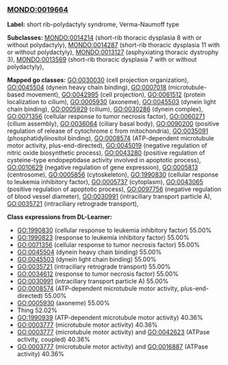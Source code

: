 
### [MONDO:0019664](http://purl.obolibrary.org/obo/MONDO_0019664)
**Label:** short rib-polydactyly syndrome, Verma-Naumoff type

**Subclasses:** [MONDO:0014214](http://purl.obolibrary.org/obo/MONDO_0014214) (short-rib thoracic dysplasia 8 with or without polydactyly), [MONDO:0014287](http://purl.obolibrary.org/obo/MONDO_0014287) (short-rib thoracic dysplasia 11 with or without polydactyly), [MONDO:0013127](http://purl.obolibrary.org/obo/MONDO_0013127) (asphyxiating thoracic dystrophy 3), [MONDO:0013569](http://purl.obolibrary.org/obo/MONDO_0013569) (short-rib thoracic dysplasia 7 with or without polydactyly), 

**Mapped go classes:** [GO:0030030](http://purl.obolibrary.org/obo/GO_0030030) (cell projection organization), [GO:0045504](http://purl.obolibrary.org/obo/GO_0045504) (dynein heavy chain binding), [GO:0007018](http://purl.obolibrary.org/obo/GO_0007018) (microtubule-based movement), [GO:0042995](http://purl.obolibrary.org/obo/GO_0042995) (cell projection), [GO:0061512](http://purl.obolibrary.org/obo/GO_0061512) (protein localization to cilium), [GO:0005930](http://purl.obolibrary.org/obo/GO_0005930) (axoneme), [GO:0045503](http://purl.obolibrary.org/obo/GO_0045503) (dynein light chain binding), [GO:0005929](http://purl.obolibrary.org/obo/GO_0005929) (cilium), [GO:0030286](http://purl.obolibrary.org/obo/GO_0030286) (dynein complex), [GO:0071356](http://purl.obolibrary.org/obo/GO_0071356) (cellular response to tumor necrosis factor), [GO:0060271](http://purl.obolibrary.org/obo/GO_0060271) (cilium assembly), [GO:0036064](http://purl.obolibrary.org/obo/GO_0036064) (ciliary basal body), [GO:0090200](http://purl.obolibrary.org/obo/GO_0090200) (positive regulation of release of cytochrome c from mitochondria), [GO:0035091](http://purl.obolibrary.org/obo/GO_0035091) (phosphatidylinositol binding), [GO:0008574](http://purl.obolibrary.org/obo/GO_0008574) (ATP-dependent microtubule motor activity, plus-end-directed), [GO:0045019](http://purl.obolibrary.org/obo/GO_0045019) (negative regulation of nitric oxide biosynthetic process), [GO:0043280](http://purl.obolibrary.org/obo/GO_0043280) (positive regulation of cysteine-type endopeptidase activity involved in apoptotic process), [GO:0010629](http://purl.obolibrary.org/obo/GO_0010629) (negative regulation of gene expression), [GO:0005813](http://purl.obolibrary.org/obo/GO_0005813) (centrosome), [GO:0005856](http://purl.obolibrary.org/obo/GO_0005856) (cytoskeleton), [GO:1990830](http://purl.obolibrary.org/obo/GO_1990830) (cellular response to leukemia inhibitory factor), [GO:0005737](http://purl.obolibrary.org/obo/GO_0005737) (cytoplasm), [GO:0043065](http://purl.obolibrary.org/obo/GO_0043065) (positive regulation of apoptotic process), [GO:0097756](http://purl.obolibrary.org/obo/GO_0097756) (negative regulation of blood vessel diameter), [GO:0030991](http://purl.obolibrary.org/obo/GO_0030991) (intraciliary transport particle A), [GO:0035721](http://purl.obolibrary.org/obo/GO_0035721) (intraciliary retrograde transport), 

**Class expressions from DL-Learner:**

- [GO:1990830](http://purl.obolibrary.org/obo/GO_1990830) (cellular response to leukemia inhibitory factor) 55.00%
- [GO:1990823](http://purl.obolibrary.org/obo/GO_1990823) (response to leukemia inhibitory factor) 55.00%
- [GO:0071356](http://purl.obolibrary.org/obo/GO_0071356) (cellular response to tumor necrosis factor) 55.00%
- [GO:0045504](http://purl.obolibrary.org/obo/GO_0045504) (dynein heavy chain binding) 55.00%
- [GO:0045503](http://purl.obolibrary.org/obo/GO_0045503) (dynein light chain binding) 55.00%
- [GO:0035721](http://purl.obolibrary.org/obo/GO_0035721) (intraciliary retrograde transport) 55.00%
- [GO:0034612](http://purl.obolibrary.org/obo/GO_0034612) (response to tumor necrosis factor) 55.00%
- [GO:0030991](http://purl.obolibrary.org/obo/GO_0030991) (intraciliary transport particle A) 55.00%
- [GO:0008574](http://purl.obolibrary.org/obo/GO_0008574) (ATP-dependent microtubule motor activity, plus-end-directed) 55.00%
- [GO:0005930](http://purl.obolibrary.org/obo/GO_0005930) (axoneme) 55.00%
- Thing 52.02%
- [GO:1990939](http://purl.obolibrary.org/obo/GO_1990939) (ATP-dependent microtubule motor activity) 40.36%
- [GO:0003777](http://purl.obolibrary.org/obo/GO_0003777) (microtubule motor activity) 40.36%
- [GO:0003777](http://purl.obolibrary.org/obo/GO_0003777) (microtubule motor activity) and [GO:0042623](http://purl.obolibrary.org/obo/GO_0042623) (ATPase activity, coupled) 40.36%
- [GO:0003777](http://purl.obolibrary.org/obo/GO_0003777) (microtubule motor activity) and [GO:0016887](http://purl.obolibrary.org/obo/GO_0016887) (ATPase activity) 40.36%



